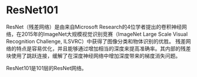 # ResNet101

ResNet（残差网络）是由来自Microsoft Research的4位学者提出的卷积神经网络，在2015年的ImageNet大规模视觉识别竞赛（ImageNet Large Scale Visual Recognition Challenge, ILSVRC）中获得了图像分类和物体识别的优胜。 残差网络的特点是容易优化，并且能够通过增加相当的深度来提高准确率。其内部的残差块使用了跳跃连接，缓解了在深度神经网络中增加深度带来的梯度消失问题。

ResNet101是101层的ResNet网络。
